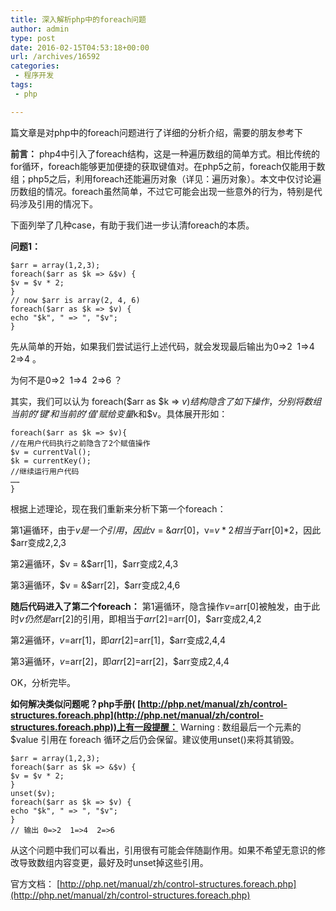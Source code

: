 ```yaml
---
title: 深入解析php中的foreach问题
author: admin
type: post
date: 2016-02-15T04:53:18+00:00
url: /archives/16592
categories:
 - 程序开发
tags:
 - php

---
```


篇文章是对php中的foreach问题进行了详细的分析介绍，需要的朋友参考下


**前言：** php4中引入了foreach结构，这是一种遍历数组的简单方式。相比传统的for循环，foreach能够更加便捷的获取键值对。在php5之前，foreach仅能用于数组；php5之后，利用foreach还能遍历对象（详见：遍历对象）。本文中仅讨论遍历数组的情况。foreach虽然简单，不过它可能会出现一些意外的行为，特别是代码涉及引用的情况下。

下面列举了几种case，有助于我们进一步认清foreach的本质。

**问题1：**

```
$arr = array(1,2,3);
foreach($arr as $k => &$v) {
$v = $v * 2;
}
// now $arr is array(2, 4, 6)
foreach($arr as $k => $v) {
echo "$k", " => ", "$v";
}
```

先从简单的开始，如果我们尝试运行上述代码，就会发现最后输出为0=>2  1=>4  2=>4 。

为何不是0=>2  1=>4  2=>6 ？

其实，我们可以认为 foreach($arr as $k => $v) 结构隐含了如下操作，分别将数组当前的’键’和当前的’值’赋给变量$k和$v。具体展开形如：


```
foreach($arr as $k => $v){
//在用户代码执行之前隐含了2个赋值操作
$v = currentVal();
$k = currentKey();
//继续运行用户代码
……
}
```

根据上述理论，现在我们重新来分析下第一个foreach：

第1遍循环，由于$v是一个引用，因此$v = &$arr[0]，$v=$v*2相当于$arr[0]*2，因此$arr变成2,2,3

第2遍循环，$v = &$arr[1]，$arr变成2,4,3

第3遍循环，$v = &$arr[2]，$arr变成2,4,6

**随后代码进入了第二个foreach：** 第1遍循环，隐含操作$v=$arr[0]被触发，由于此时$v仍然是$arr[2]的引用，即相当于$arr[2]=$arr[0]，$arr变成2,4,2

第2遍循环，$v=$arr[1]，即$arr[2]=$arr[1]，$arr变成2,4,4

第3遍循环，$v=$arr[2]，即$arr[2]=$arr[2]，$arr变成2,4,4

OK，分析完毕。

**如何解决类似问题呢？php手册( [http://php.net/manual/zh/control-structures.foreach.php](http://php.net/manual/zh/control-structures.foreach.php))上有一段提醒：** Warning : 数组最后一个元素的 $value 引用在 foreach 循环之后仍会保留。建议使用unset()来将其销毁。

```
$arr = array(1,2,3);
foreach($arr as $k => &$v) {
$v = $v * 2;
}
unset($v);
foreach($arr as $k => $v) {
echo "$k", " => ", "$v";
}
// 输出 0=>2  1=>4  2=>6
```

从这个问题中我们可以看出，引用很有可能会伴随副作用。如果不希望无意识的修改导致数组内容变更，最好及时unset掉这些引用。


官方文档： [http://php.net/manual/zh/control-structures.foreach.php](http://php.net/manual/zh/control-structures.foreach.php)
